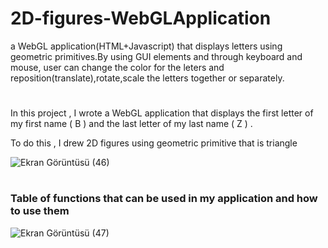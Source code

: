 # 2D-figures-WebGLApplication
a WebGL application(HTML+Javascript) that displays letters using geometric primitives.By using GUI elements and through keyboard and mouse,  user can change the color for the leters and reposition(translate),rotate,scale the letters together or separately.

#

In this project , I wrote a WebGL application that displays the first letter of my 
first name ( B ) and the last letter of my last name ( Z ) . 

To do this , I drew 2D figures using 
geometric primitive that is triangle 

![Ekran Görüntüsü (46)](https://user-images.githubusercontent.com/72701330/206898168-6165826b-a08b-45ed-bcb1-5ad25f7bcecc.png)
#
### Table of functions that can be used in my application and how to use them 

![Ekran Görüntüsü (47)](https://user-images.githubusercontent.com/72701330/206898277-1593dd16-4e61-4665-b0e1-4e8853590c3b.png)
